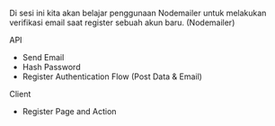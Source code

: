 Di sesi ini kita akan belajar penggunaan Nodemailer untuk melakukan verifikasi email saat register sebuah akun baru. (Nodemailer)

API

- Send Email
- Hash Password
- Register Authentication Flow (Post Data & Email)

Client

- Register Page and Action
